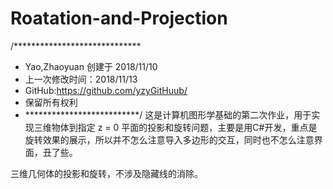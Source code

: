 # Roatation-and-Projection
/*****************************
* Yao,Zhaoyuan 创建于 2018/11/10
* 上一次修改时间：2018/11/13
* GitHub:https://github.com/yzyGitHuub/
* 保留所有权利
* **************************/
这是计算机图形学基础的第二次作业，用于实现三维物体到指定 z = 0 平面的投影和旋转问题，主要是用C#开发，重点是旋转效果的展示，所以并不怎么注意导入多边形的交互，同时也不怎么注意界面，丑了些。

三维几何体的投影和旋转，不涉及隐藏线的消除。

